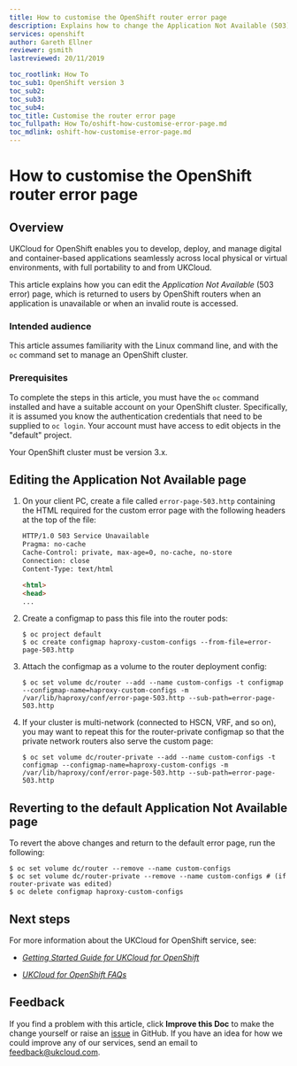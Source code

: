 ```yaml
---
title: How to customise the OpenShift router error page
description: Explains how to change the Application Not Available (503) error page served by the OpenShift routers
services: openshift
author: Gareth Ellner
reviewer: gsmith
lastreviewed: 20/11/2019

toc_rootlink: How To
toc_sub1: OpenShift version 3
toc_sub2:
toc_sub3:
toc_sub4:
toc_title: Customise the router error page
toc_fullpath: How To/oshift-how-customise-error-page.md
toc_mdlink: oshift-how-customise-error-page.md
---
```


# How to customise the OpenShift router error page

## Overview

UKCloud for OpenShift enables you to develop, deploy, and manage digital and container-based applications seamlessly across local physical or virtual environments, with full portability to and from UKCloud.

This article explains how you can edit the *Application Not Available* (503 error) page, which is returned to users by OpenShift routers when an application is unavailable or when an invalid route is accessed.

### Intended audience

This article assumes familiarity with the Linux command line, and with the `oc` command set to manage an OpenShift cluster.

### Prerequisites

To complete the steps in this article, you must have the `oc` command installed and have a suitable account on your OpenShift cluster. Specifically, it is assumed you know the authentication credentials that need to be supplied to `oc login`. Your account must have access to edit objects in the "default" project.

Your OpenShift cluster must be version 3.x.

## Editing the Application Not Available page

1. On your client PC, create a file called `error-page-503.http` containing the HTML required for the custom error page with the following headers at the top of the file:

    ```html
    HTTP/1.0 503 Service Unavailable
    Pragma: no-cache
    Cache-Control: private, max-age=0, no-cache, no-store
    Connection: close
    Content-Type: text/html

    <html>
    <head>
    ...
    ```

2. Create a configmap to pass this file into the router pods:

    ```none
    $ oc project default
    $ oc create configmap haproxy-custom-configs --from-file=error-page-503.http
    ```

3. Attach the configmap as a volume to the router deployment config:

    ```none
    $ oc set volume dc/router --add --name custom-configs -t configmap --configmap-name=haproxy-custom-configs -m /var/lib/haproxy/conf/error-page-503.http --sub-path=error-page-503.http
    ````

5. If your cluster is multi-network (connected to HSCN, VRF, and so on), you may want to repeat this for the router-private configmap so that the private network routers also serve the custom page:

    ```none
    $ oc set volume dc/router-private --add --name custom-configs -t configmap --configmap-name=haproxy-custom-configs -m /var/lib/haproxy/conf/error-page-503.http --sub-path=error-page-503.http
    ```

## Reverting to the default Application Not Available page

To revert the above changes and return to the default error page, run the following:

```none
$ oc set volume dc/router --remove --name custom-configs
$ oc set volume dc/router-private --remove --name custom-configs # (if router-private was edited)
$ oc delete configmap haproxy-custom-configs
```

## Next steps

For more information about the UKCloud for OpenShift service, see:

- [*Getting Started Guide for UKCloud for OpenShift*](oshift-gs.md)

- [*UKCloud for OpenShift FAQs*](oshift-faq.md)

## Feedback

If you find a problem with this article, click **Improve this Doc** to make the change yourself or raise an [issue](https://github.com/UKCloud/documentation/issues) in GitHub. If you have an idea for how we could improve any of our services, send an email to <feedback@ukcloud.com>.
